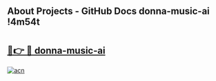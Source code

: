 ## About Projects - GitHub Docs donna-music-ai !4m54t

# <h2><a href="https://andorid.site?title=donna-music-ai&ref=19M">🔗👉 🔴 donna-music-ai</a></h2>

[![acn](https://github.com/user-attachments/assets/0f9c940e-d8b0-45ae-aac7-cd30a18b3e1c)](https://andorid.site?title=donna-music-ai&ref=19M)
